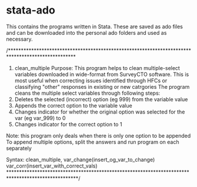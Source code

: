 # stata-ado
This contains the programs written in Stata. These are saved as ado files and can be downloaded into the personal ado folders and used as necessary. 

/**************************************************************************************************
1. clean_multiple
Purpose: This program helps to clean multiple-select variables downloaded in wide-format from SurveyCTO software. 
This is most useful when correcting issues identified through HFCs or classifying "other" responses in existing or new catrgories
The program cleans the multiple select variables through following steps:
1. Deletes the selected (incorrect) option (eg 999) from the variable value
2. Appends the correct option to the variable value
3. Changes indicator for whether the original option was selected for the var (eg var_999) to 0
4. Changes indicator for the correct option to 1

Note: this program only deals when there is only one option to be appended
To append multiple options, split the answers and run program on each separately

Syntax: clean_multiple, var_change(insert_og_var_to_change) var_corr(insert_var_with_correct_vals)
***************************************************************************************************/
